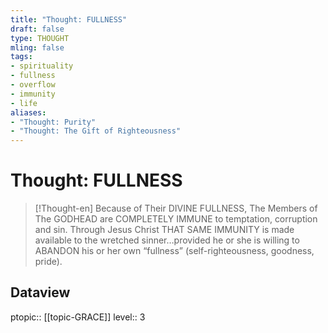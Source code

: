 ```yaml
---
title: "Thought: FULLNESS"
draft: false
type: THOUGHT
mling: false
tags:
- spirituality
- fullness
- overflow
- immunity
- life
aliases:
- "Thought: Purity"
- "Thought: The Gift of Righteousness"
---
```

# Thought: FULLNESS 
> [!Thought-en]
> Because of Their DIVINE FULLNESS, The Members of The GODHEAD are COMPLETELY IMMUNE to temptation, corruption and sin.
> Through Jesus Christ THAT SAME IMMUNITY is made available to the wretched sinner…provided he or she is willing to ABANDON his or her own “fullness” (self-righteousness, goodness, pride).

## Dataview
ptopic:: [[topic-GRACE]]
level:: 3

